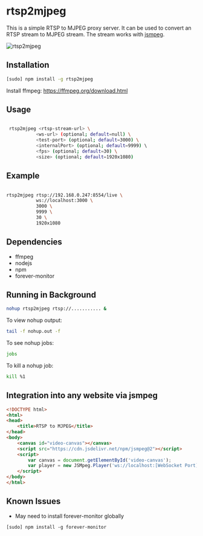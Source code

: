 # rtsp2mjpeg

This is a simple RTSP to MJPEG proxy server. It can be used to convert an RTSP stream to MJPEG stream. The stream works with [jsmpeg](https://jsmpeg.com/).

![rtsp2mjpeg](https://cdn.jsdelivr.net/gh/tejaswigowda/rtsp2mjpeg@main/images/dataflow.png)

## Installation

```bash
[sudo] npm install -g rtsp2mjpeg
```

Install ffmpeg: https://ffmpeg.org/download.html


## Usage

```bash

 rtsp2mjpeg <rtsp-stream-url> \
           <ws-url> (optional; default=null) \
           <test-port> (optional; default=3000) \
           <internalPort> (optional; default=9999) \ 
           <fps> (optional; default=30) \
           <size> (optional; default=1920x1080)

```

## Example

```bash

rtsp2mjpeg rtsp://192.168.0.247:8554/live \
           ws://localhost:3000 \
           3000 \
           9999 \
           30 \
           1920x1080

```

## Dependencies

- ffmpeg
- nodejs
- npm
- forever-monitor


## Running in Background

```bash
nohup rtsp2mjpeg rtsp://........... &
```

To view nohup output:

```bash
tail -f nohup.out -f
```

To see nohup jobs:

```bash
jobs
```

To kill a nohup job:

```bash
kill %1
```

## Integration into any website via jsmpeg

```html
<!DOCTYPE html>
<html>
<head>
    <title>RTSP to MJPEG</title>
</head>
<body>
    <canvas id="video-canvas"></canvas>
    <script src="https://cdn.jsdelivr.net/npm/jsmpeg@2"></script>
    <script>
        var canvas = document.getElementById('video-canvas');
        var player = new JSMpeg.Player('ws://localhost:[WebSocket Port]', {canvas: canvas});
    </script>
</body>
</html>
```

## Known Issues

- May need to install forever-monitor globally

```
[sudo] npm install -g forever-monitor
```